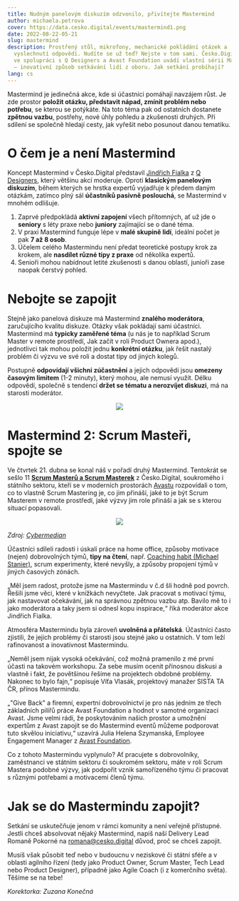 ```yaml
---
title: Nudným panelovým diskuzím odzvonilo, přivítejte Mastermind
author: michaela.petrova
cover: https://data.cesko.digital/events/mastermind1.png
date: 2022-08-22-05-21
slug: mastermind
description: Prostřený stůl, mikrofony, mechanické pokládání otázek a
  vyslechnutí odpovědí. Nudíte se už teď? Nejste v tom sami. Česko.Digital proto
  ve spolupráci s Q Designers a Avast Foundation uvádí vlastní sérii Mastermind
  – inovativní způsob setkávání lidí z oboru. Jak setkání probíhají?
lang: cs
---
```

Mastermind je jedinečná akce, kde si účastníci pomáhají navzájem růst. Je zde prostor **položit otázku, představit nápad, zmínit problém nebo potřebu**, se kterou se potýkáte. Na toto téma pak od ostatních dostanete **zpětnou vazbu**, postřehy, nové úhly pohledu a zkušenosti druhých. Při sdílení se společně hledají cesty, jak vyřešit nebo posunout danou tematiku.

# O čem je a není Mastermind 

Koncept Mastermind v Česko.Digital představil [Jindřich Fialka](https://www.linkedin.com/in/jindrichfialka/) z [Q Designers](https://www.qdesigners.co/), který většinu akcí moderuje. Oproti **klasickým panelovým diskuzím**, během kterých se hrstka expertů vyjadřuje k předem daným otázkám, zatímco plný sál **účastníků pasivně poslouchá**, se Mastermind v mnohém odlišuje.

1. Zaprvé předpokládá **aktivní zapojení** všech přítomných, ať už jde o **seniory** s léty praxe nebo **juniory** zajímající se o dané téma.
2. V praxi Mastermind funguje lépe v **malé skupině lidí**, ideální počet je pak **7 až 8 osob**.
3. Účelem celého Mastermindu není předat teoretické postupy krok za krokem, ale **nasdílet různé tipy z praxe** od několika expertů.
4. Senioři mohou nabídnout letité zkušenosti s danou oblastí, junioři zase naopak čerstvý pohled.

# Nebojte se zapojit

Stejně jako panelová diskuze má Mastermind **znalého moderátora**, zaručujícího kvalitu diskuze. Otázky však pokládají sami účastníci. Mastermind má **typicky zaměřené téma** (u nás je to například Scrum Master v remote prostředí, Jak začít v roli Product Ownera apod.), jednotlivci tak mohou položit jednu **konkrétní otázku**, jak řešit nastalý problém či výzvu ve své roli a dostat tipy od jiných kolegů.

Postupně **odpovídají všichni zúčastnění** a jejich odpovědi jsou **omezeny časovým limitem** (1-2 minuty), který mohou, ale nemusí využít. Délku odpovědí, společně s tendencí **držet se tématu a nerozvíjet diskuzi**, má na starosti moderátor.

<center>

![](https://data.cesko.digital/img/clanek-mastermind/mastermind-setkani.jpg)

</center>

# Mastermind 2: Scrum Masteři, spojte se

Ve čtvrtek 21. dubna se konal náš v pořadí druhý Mastermind. Tentokrát se sešlo 11 **[Scrum Masterů a Scrum Masterek](https://cesko-digital.atlassian.net/l/cp/UmN1ZuY7)** z Česko.Digital, soukromého i státního sektoru, kteří se v moderních prostorách [Avastu](https://www.avast.com/) rozpovídali o tom, co to vlastně Scrum Mastering je, co jim přináší, jaké to je být Scrum Masterem v remote prostředí, jaké výzvy jim role přináší a jak se s kterou situací popasovali.

<center>

![](https://data.cesko.digital/img/clanek-mastermind/mastermind-grafika.png)

</center>

*Zdroj: [Cybermedian](https://www.cybermedian.com/pl/scrum-master-how-to-avoid-personal-issues/)*

Účastníci sdíleli radosti i úskalí práce na home office, způsoby motivace (nejen) dobrovolných týmů, **tipy na čtení**, např. [Coaching habit (Michael Stanier)](https://knihy.heureka.cz/coaching-habit-stanier-mb/#prehled/), scrum experimenty, které nevyšly, a způsoby propojení týmů v jiných časových zónách.

„Měl jsem radost, protože jsme na Mastermindu v č.d šli hodně pod povrch. Řešili jsme věci, které v knížkách nevyčtete. Jak pracovat s motivací týmu, jak nastavovat očekávání, jak na správnou zpětnou vazbu atp. Bavilo mě to i jako moderátora a taky jsem si odnesl kopu inspirace,“ říká moderátor akce Jindřich Fialka.

Atmosféra Mastermindu byla zároveň **uvolněná a přátelská**. Účastníci často zjistili, že jejich problémy či starosti jsou stejné jako u ostatních. V tom leží rafinovanost a inovativnost Mastermindu.

„Neměl jsem nijak vysoká očekávání, což možná pramenilo z mé první účasti na takovém workshopu. Za sebe musím ocenit přínosnou diskusi a vlastně i fakt, že povětšinou řešíme na projektech obdobné problémy. Nakonec to bylo fajn,“ popisuje Víťa Vlasák, projektový manažer SISTA TA ČR, přínos Mastermindu.

„"Give Back" a firemní, expertní dobrovolnictví je pro nás jedním ze třech základních pilířů práce Avast Foundation a hodnot v samotné organizaci Avast. Jsme velmi rádi, že poskytováním našich prostor a umožnění expertům z Avast zapojit se do Mastermind eventů můžeme podporovat tuto skvělou iniciativu,“ uzavírá Julia Helena Szymanská, Employee Engagement Manager z [Avast Foundation](https://foundation.avast.com/).

Co z tohoto Mastermindu vyplynulo? Ať pracujete s dobrovolníky, zaměstnanci ve státním sektoru či soukromém sektoru, máte v roli Scrum Mastera podobné výzvy, jak podpořit vznik samořízeného týmu či pracovat s různými potřebami a motivacemi členů týmu.

# Jak se do Mastermindu zapojit?

Setkání se uskutečňuje jenom v rámci komunity a není veřejně přístupné. Jestli chceš absolvovat nějaký Mastermind, napiš naší Delivery Lead Romaně Pokorné na [romana@cesko.digital](mailto:romana@cesko.digital) důvod, proč se chceš zapojit. 

Musíš však působit teď nebo v budoucnu v neziskové či státní sféře a v oblasti agilního řízení (tedy jako Product Owner, Scrum Master, Tech Lead nebo Product Designer), případně jako Agile Coach (i z komerčního světa). Těšíme se na tebe!

*Korektorka: Zuzana Konečná*